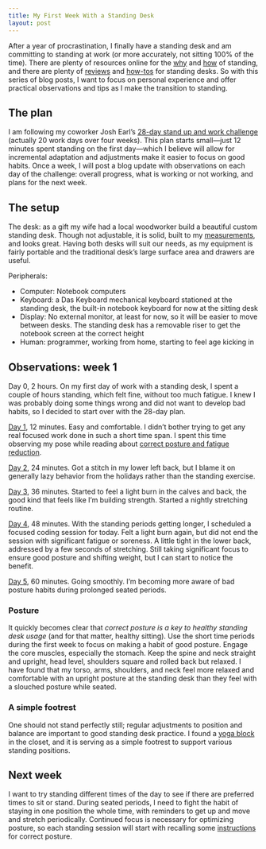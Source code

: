 ```yaml
---
title: My First Week With a Standing Desk
layout: post
---
```


After a year of procrastination, I finally have a standing desk and am committing to standing at work (or more accurately, not sitting 100% of the time). There are plenty of resources online for the [why][] and [how][] of standing, and there are plenty of [reviews][] and [how-tos][howto] for standing desks. So with this series of blog posts, I want to focus on personal experience and offer practical observations and tips as I make the transition to standing.

## The plan

I am following my coworker Josh Earl’s [28-day stand up and work challenge][challenge] (actually 20 work days over four weeks). This plan starts small—just 12 minutes spent standing on the first day—which I believe will allow for incremental adaptation and adjustments make it easier to focus on good habits. Once a week, I will post a blog update with observations on each day of the challenge: overall progress, what is working or not working, and plans for the next week.

## The setup

The desk: as a gift my wife had a local woodworker build a beautiful custom standing desk. Though not adjustable, it is solid, built to my [measurements][], and looks great. Having both desks will suit our needs, as my equipment is fairly portable and the traditional desk’s large surface area and drawers are useful.

Peripherals:

- Computer: Notebook computers
- Keyboard: a Das Keyboard mechanical keyboard stationed at the standing desk, the built-in notebook keyboard for now at the sitting desk
- Display: No external monitor, at least for now, so it will be easier to move between desks. The standing desk has a removable riser to get the notebook screen at the correct height
- Human: programmer, working from home, starting to feel age kicking in

## Observations: week 1

Day 0, 2 hours. On my first day of work with a standing desk, I spent a couple of hours standing, which felt fine, without too much fatigue. I knew I was probably doing some things wrong and did not want to develop bad habits, so I decided to start over with the 28-day plan.

[Day 1][day1], 12 minutes. Easy and comfortable. I didn’t bother trying to get any real focused work done in such a short time span. I spent this time observing my pose while reading about [correct posture and fatigue reduction][fatigue].

[Day 2][day2], 24 minutes. Got a stitch in my lower left back, but I blame it on generally lazy behavior from the holidays rather than the standing exercise.

[Day 3][day3], 36 minutes. Started to feel a light burn in the calves and back, the good kind that feels like I’m building strength. Started a nightly stretching routine.

[Day 4][day4], 48 minutes. With the standing periods getting longer, I scheduled a focused coding session for today. Felt a light burn again, but did not end the session with significant fatigue or soreness. A little tight in the lower back, addressed by a few seconds of stretching. Still taking significant focus to ensure good posture and shifting weight, but I can start to notice the benefit.

[Day 5][day5], 60 minutes. Going smoothly. I’m becoming more aware of bad posture habits during prolonged seated periods.

### Posture

It quickly becomes clear that *correct posture is a key to healthy standing desk usage* (and for that matter, healthy sitting). Use the short time periods during the first week to focus on making a habit of good posture. Engage the core muscles, especially the stomach. Keep the spine and neck straight and upright, head level, shoulders square and rolled back but relaxed. I have found that my torso, arms, shoulders, and neck feel more relaxed and comfortable with an upright posture at the standing desk than they feel with a slouched posture while seated.

### A simple footrest

One should not stand perfectly still; regular adjustments to position and balance are important to good standing desk practice. I found a [yoga block][] in the closet, and it is serving as a simple footrest to support various standing positions.

## Next week

I want to try standing different times of the day to see if there are preferred times to sit or stand. During seated periods, I need to fight the habit of staying in one position the whole time, with reminders to get up and move and stretch periodically. Continued focus is necessary for optimizing posture, so each standing session will start with recalling some [instructions][fatigue] for correct posture.

[why]: http://haacked.com/archive/2012/07/20/code-standing-up.aspx/
[how]: http://thewirecutter.com/2012/10/how-to-stand-at-your-desk/
[reviews]: http://thewirecutter.com/reviews/the-best-standing-desks/
[howto]: http://iamnotaprogrammer.com/Ikea-Standing-desk-for-22-dollars.html
[challenge]: http://deskhacks.com/how-to-finally-make-the-switch-to-a-standing-desk/
[measurements]: http://www.wired.com/images_blogs/wiredscience/2012/09/mf-standing-deskb_f.jpg
[fatigue]: http://deskhacks.com/reduce-standing-desk-fatigue/
[yoga block]: http://www.amazon.com/Gaiam-PARENT-Yoga-Blocks/dp/B00AJFOEFS/ref=pd_sim_sg_1
[day1]: http://deskhacks.com/challenge-day-1/
[day2]: http://deskhacks.com/challenge-day-2/
[day3]: http://deskhacks.com/challenge-day-3/
[day4]: http://deskhacks.com/challenge-day-4/
[day5]: http://deskhacks.com/challenge-day-5/
